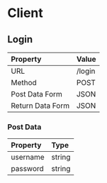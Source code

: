 # Client

## Login

| Property | Value |
|:---------|:------|
| URL | /login |
| Method | POST |
| Post Data Form | JSON |
| Return Data Form | JSON |

### Post Data

| Property | Type |
|:---------|:------|
| username | string |
| password | string |
